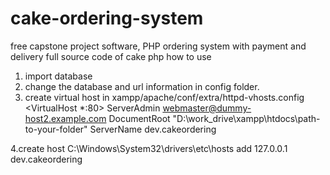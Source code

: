 # cake-ordering-system
free capstone project software, PHP ordering system with payment and delivery
full source code of cake php
how to use
1. import database
2. change the database and url information in config folder.
3. create virtual host in xampp/apache/conf/extra/httpd-vhosts.config
<VirtualHost *:80>
    ServerAdmin webmaster@dummy-host2.example.com
    DocumentRoot "D:\work_drive\xampp\htdocs\path-to-your-folder"
    ServerName dev.cakeordering
</VirtualHost>
4.create host C:\Windows\System32\drivers\etc\hosts
 add 127.0.0.1	dev.cakeordering
